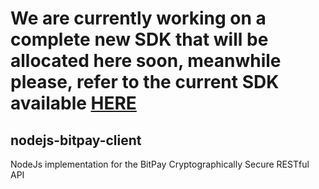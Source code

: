 # We are currently working on a complete new SDK that will be allocated here soon, meanwhile please, refer to the current SDK available [HERE](https://github.com/bitpay/node-bitpay-client)


## nodejs-bitpay-client
NodeJs implementation for the BitPay Cryptographically Secure RESTful API
